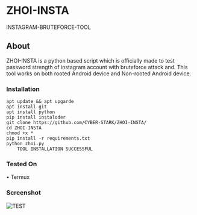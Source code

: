 # ZHOI-INSTA
INSTAGRAM-BRUTEFORCE-TOOL

## About

ZHOI-INSTA is a python based script which is officially made to test password strength of instagram account with bruteforce attack and. This tool works on both rooted Android device and Non-rooted Android device.

### Installation

``` 
apt update && apt upgarde
apt install git
apt install python
pip install instaloder
git clone https://github.com/CYBER-STARK/ZHOI-INSTA/
cd ZHOI-INSTA
chmod +x *
pip install -r requirements.txt
python zhoi.py
    TOOL INSTALLATION SUCCESSFUL
````
### Tested On
• Termux

### Screenshot


![TEST](https://raw.githubusercontent.com/CYBER-STARK/ZHOI-INSTA/blob/main/screenshot.png)
